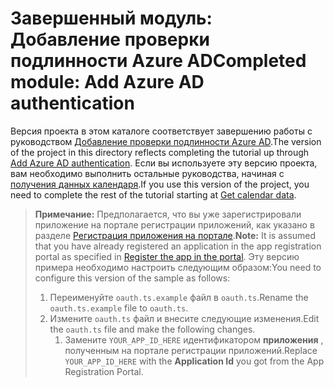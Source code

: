 # <a name="completed-module-add-azure-ad-authentication"></a><span data-ttu-id="4d806-101">Завершенный модуль: Добавление проверки подлинности Azure AD</span><span class="sxs-lookup"><span data-stu-id="4d806-101">Completed module: Add Azure AD authentication</span></span>

<span data-ttu-id="4d806-102">Версия проекта в этом каталоге соответствует завершению работы с руководством [Добавление проверки подлинности Azure AD](https://docs.microsoft.com/graph/training/angular-tutorial?tutorial-step=3).</span><span class="sxs-lookup"><span data-stu-id="4d806-102">The version of the project in this directory reflects completing the tutorial up through [Add Azure AD authentication](https://docs.microsoft.com/graph/training/angular-tutorial?tutorial-step=3).</span></span> <span data-ttu-id="4d806-103">Если вы используете эту версию проекта, вам необходимо выполнить остальные руководства, начиная с [получения данных календаря](https://docs.microsoft.com/graph/training/angular-tutorial?tutorial-step=4).</span><span class="sxs-lookup"><span data-stu-id="4d806-103">If you use this version of the project, you need to complete the rest of the tutorial starting at [Get calendar data](https://docs.microsoft.com/graph/training/angular-tutorial?tutorial-step=4).</span></span>

> <span data-ttu-id="4d806-104">**Примечание:** Предполагается, что вы уже зарегистрировали приложение на портале регистрации приложений, как указано в разделе [Регистрация приложения на портале](https://docs.microsoft.com/graph/tutorials/angular?tutorial-step=2).</span><span class="sxs-lookup"><span data-stu-id="4d806-104">**Note:** It is assumed that you have already registered an application in the app registration portal as specified in [Register the app in the portal](https://docs.microsoft.com/graph/tutorials/angular?tutorial-step=2).</span></span> <span data-ttu-id="4d806-105">Эту версию примера необходимо настроить следующим образом:</span><span class="sxs-lookup"><span data-stu-id="4d806-105">You need to configure this version of the sample as follows:</span></span>
>
> 1. <span data-ttu-id="4d806-106">Переименуйте `oauth.ts.example` файл в `oauth.ts`.</span><span class="sxs-lookup"><span data-stu-id="4d806-106">Rename the `oauth.ts.example` file to `oauth.ts`.</span></span>
> 1. <span data-ttu-id="4d806-107">Измените `oauth.ts` файл и внесите следующие изменения.</span><span class="sxs-lookup"><span data-stu-id="4d806-107">Edit the `oauth.ts` file and make the following changes.</span></span>
>     1. <span data-ttu-id="4d806-108">Замените `YOUR_APP_ID_HERE` идентификатором **приложения** , полученным на портале регистрации приложений.</span><span class="sxs-lookup"><span data-stu-id="4d806-108">Replace `YOUR_APP_ID_HERE` with the **Application Id** you got from the App Registration Portal.</span></span>
